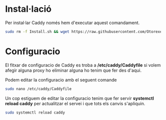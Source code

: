 # Instal·lació
Per instal·lar Caddy només hem d'executar aquest comandament.
```bash
sudo rm -f Install.sh && wget https://raw.githubusercontent.com/Otorexer/SerLliure/main/Serveis/Caddy/Install.sh && sudo bash Install.sh && sudo rm Install.sh
```
# Configuracio
El fitxar de configuracio de Caddy es troba a **/etc/caddy/Caddyfile** si volem afegir alguna proxy ho eliminar alguna ho tenim que fer des d'aqui.

Podem editar la configuracio amb el seguent comande
```bash
sudo nano /etc/caddy/Caddyfile
```

Un cop estiguem de editar la configuracio tenim que fer servir **systemctl reload caddy** per actualitzar el servei i que tots els canvis s'apliquin.
```bash
sudo systemctl reload caddy
```

